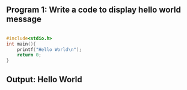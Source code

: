 
## Program 1: Write a code to display hello world message

```c

#include<stdio.h>
int main(){
	printf("Hello World\n");
	return 0;
}

```

## Output: Hello World
